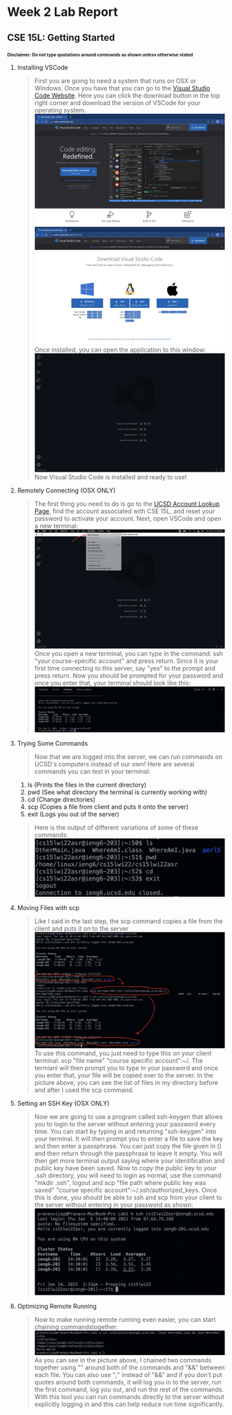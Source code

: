 # Week 2 Lab Report
## CSE 15L: Getting Started

<font size="1">**Disclaimer: Do not type quotations around commands as shown unless otherwise stated**</font>
1. Installing VSCode
    >First you are going to need a system that runs on OSX or Windows. Once you have that you can go to the [Visual Studio Code Website](https://code.visualstudio.com/). Here you can click the download button in the top right corner and download the version of VSCode for your operating system. ![Image](VSCode1.png) ![Image](VSCode2.png)
    Once installed, you can open the application to this window: ![Image](VSCode3.png) Now Visual Studio Code is installed and ready to use!
    >
2. Remotely Connecting (OSX ONLY)
    >The first thing you need to do is go to the [UCSD Account Lookup Page](https://sdacs.ucsd.edu/~icc/index.php), find the account associated with CSE 15L, and reset your password to activate your account. Next, open VSCode and open a new terminal: ![Image](VSCode4.png)
    Once you open a new terminal, you can type in the command: ssh "your course-specific account" and press return. Since it is your first time connecting to this server, say "yes" to the prompt and press return. Now you should be prompted for your password and once you enter that, your terminal should look like this: ![Image](VSCode5.png)
    >
3. Trying Some Commands
    >Now that we are logged into the server, we can run commands on UCSD's computers instead of our own! Here are several commands you can test in your terminal:
    >
    1. ls (Prints the files in the current directory)
    2. pwd (See what directory the terminal is currently working with)
    3. cd (Change directories)
    4. scp (Copies a file from client and puts it onto the server)
    5. exit (Logs you out of the server)
    >Here is the output of different variations of some of these commands:![Image](VSCode6.png)
    >

4. Moving Files with scp
    >Like I said in the last step, the scp command copies a file from the client and puts it on to the server![Image](VSCode7.png)
    To use this command, you just need to type this on your client terminal: scp "file name" "course specific account":~/. The termianl will then prompt you to type in your password and once you enter that, your file will be copied over to the server. In the picture above, you can see the list of files in my directory before and after I used the scp command.
    >
5. Setting an SSH Key (OSX ONLY)
    >Now we are going to use a program called ssh-keygen that allows you to login to the server without entering your password every time. You can start by typing in and returning "ssh-keygen" into your terminal. It will then prompt you to enter a file to save the key and then enter a passphrase. You can just copy the file given in () and then return through the passphrase to leave it empty. You will then get more terminal output saying where your identification and public key have been saved. Now to copy the public key to your .ssh directory, you will need to login as normal, use the command "mkdir .ssh", logout and scp "file path where public key was saved" "course specific account":~/.ssh/authorized_keys. Once this is done, you should be able to ssh and scp from your client to the server without entering in your password as shown:![Image](VSCode8.png)
    >
6. Optimizing Remote Running
    >Now to make running remote running even easier, you can start chaining commandstogether:![Image](VSCode9.png)As you can see in the picture above, I chained two commands together using "" around both of the commands and "&&" between each file. You can also use ";" instead of "&&" and if you don't put quotes around both commands, it will log you in to the server, run the first command, log you out, and run the rest of the commands. With this tool you can run commands directly to the server without explicitly logging in and this can help reduce run time significantly. 
    >